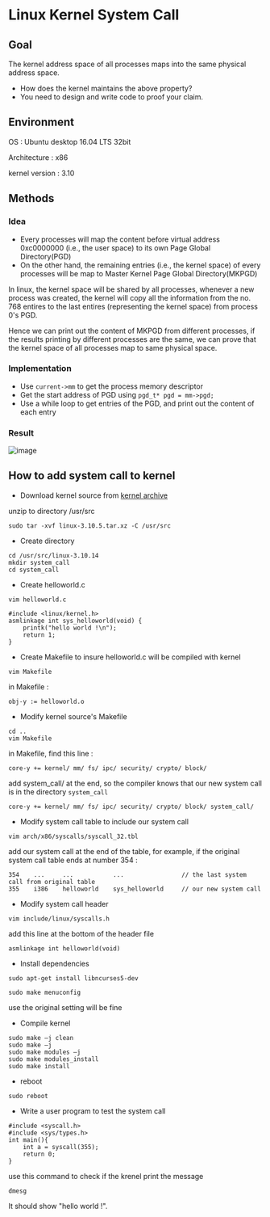# Linux Kernel System Call

## Goal
The kernel address space of all processes maps into the same physical address space.
* How does the kernel maintains the above property?
* You need to design and write code to proof your claim.

## Environment

OS : Ubuntu desktop 16.04 LTS 32bit

Architecture : x86

kernel version : 3.10

## Methods
### Idea
* Every processes will map the content before virtual address 0xc0000000 (i.e., the user space) to its own Page Global Directory(PGD)
* On the other hand, the remaining entries (i.e., the kernel space) of every processes will be map to Master Kernel Page Global Directory(MKPGD)

In linux, the kernel space will be shared by all processes, whenever a new process was created, the kernel will copy all the information from the no. 768 entires to the last entires (representing the kernel space) from process 0's PGD.

Hence we can print out the content of MKPGD from different processes, if the results printing by different processes are the same, we can prove that the kernel space of all processes map to same physical space.

### Implementation

* Use `current->mm` to get the process memory descriptor
* Get the start address of PGD using `pgd_t* pgd = mm->pgd;`
* Use a while loop to get entries of the PGD, and print out the content of each entry

### Result
![image](https://user-images.githubusercontent.com/79996909/147092893-063421c4-f262-46c2-b18c-cfc1316fbf9d.png)




## How to add system call to kernel

* Download kernel source from [kernel archive](https://www.kernel.org/)

unzip to directory /usr/src
```
sudo tar -xvf linux-3.10.5.tar.xz -C /usr/src
```

* Create directory

```
cd /usr/src/linux-3.10.14
mkdir system_call
cd system_call
```

* Create helloworld.c
```
vim helloworld.c
```

```
#include <linux/kernel.h>
asmlinkage int sys_helloworld(void) {
    printk("hello world !\n");
    return 1;
}
```

* Create Makefile to insure helloworld.c will be compiled with kernel
```
vim Makefile
```
in Makefile : 
```
obj-y := helloworld.o
```

* Modify kernel source's Makefile
```
cd ..
vim Makefile
```
in Makefile, find this line : 
```
core-y += kernel/ mm/ fs/ ipc/ security/ crypto/ block/
```
add system_call/ at the end, so the compiler knows that our new system call is in the directory `system_call`
```
core-y += kernel/ mm/ fs/ ipc/ security/ crypto/ block/ system_call/
```

* Modify system call table to include our system call
```
vim arch/x86/syscalls/syscall_32.tbl
```
add our system call at the end of the table, for example, if the original system call table ends at number 354 :
```
354    ...     ...           ...                // the last system call from original table
355    i386    helloworld    sys_helloworld     // our new system call
```

* Modify system call header
```
vim include/linux/syscalls.h
```

add this line at the bottom of the header file

```
asmlinkage int helloworld(void)
```

* Install dependencies
```
sudo apt-get install libncurses5-dev
```
```
sudo make menuconfig
```
use the original setting will be fine

* Compile kernel
```
sudo make –j clean
sudo make –j 
sudo make modules –j 
sudo make modules_install
sudo make install
```

* reboot
```
sudo reboot
```

* Write a user program to test the system call
```c=
#include <syscall.h>
#include <sys/types.h>
int main(){
    int a = syscall(355);
    return 0;
}
```

use this command to check if the krenel print the message
```
dmesg
```
It should show "hello world !".












